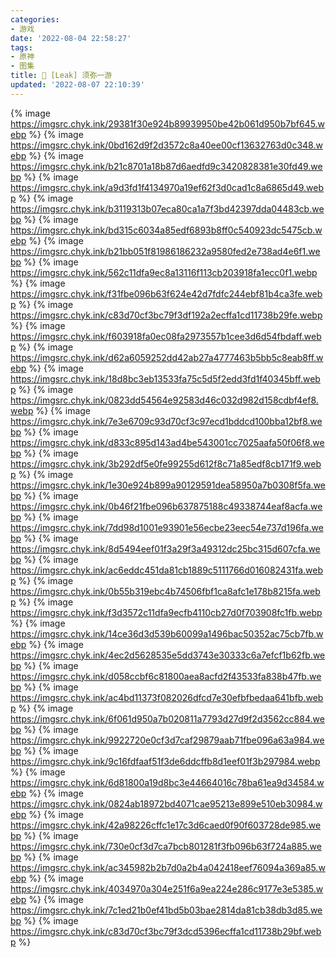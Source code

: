 ```yaml
---
categories:
- 游戏
date: '2022-08-04 22:58:27'
tags:
- 原神
- 图集
title: 🌿 [Leak] 须弥一游
updated: '2022-08-07 22:10:39'
---
```

{% image https://imgsrc.chyk.ink/29381f30e924b89939950be42b061d950b7bf645.webp %}
{% image https://imgsrc.chyk.ink/0bd162d9f2d3572c8a40ee00cf13632763d0c348.webp %}
{% image https://imgsrc.chyk.ink/b21c8701a18b87d6aedfd9c3420828381e30fd49.webp %}
{% image https://imgsrc.chyk.ink/a9d3fd1f4134970a19ef62f3d0cad1c8a6865d49.webp %}
{% image https://imgsrc.chyk.ink/b3119313b07eca80ca1a7f3bd42397dda04483cb.webp %}
{% image https://imgsrc.chyk.ink/bd315c6034a85edf6893b8ff0c540923dc5475cb.webp %}
{% image https://imgsrc.chyk.ink/b21bb051f81986186232a9580fed2e738ad4e6f1.webp %}
{% image https://imgsrc.chyk.ink/562c11dfa9ec8a13116f113cb203918fa1ecc0f1.webp %}
{% image https://imgsrc.chyk.ink/f31fbe096b63f624e42d7fdfc244ebf81b4ca3fe.webp %}
{% image https://imgsrc.chyk.ink/c83d70cf3bc79f3df192a2ecffa1cd11738b29fe.webp %}
{% image https://imgsrc.chyk.ink/f603918fa0ec08fa2973557b1cee3d6d54fbdaff.webp %}
{% image https://imgsrc.chyk.ink/d62a6059252dd42ab27a4777463b5bb5c8eab8ff.webp %}
{% image https://imgsrc.chyk.ink/18d8bc3eb13533fa75c5d5f2edd3fd1f40345bff.webp %}
{% image https://imgsrc.chyk.ink/0823dd54564e92583d46c032d982d158cdbf4ef8.webp %}
{% image https://imgsrc.chyk.ink/7e3e6709c93d70cf3c97ecd1bddcd100bba12bf8.webp %}
{% image https://imgsrc.chyk.ink/d833c895d143ad4be543001cc7025aafa50f06f8.webp %}
{% image https://imgsrc.chyk.ink/3b292df5e0fe99255d612f8c71a85edf8cb171f9.webp %}
{% image https://imgsrc.chyk.ink/1e30e924b899a90129591dea58950a7b0308f5fa.webp %}
{% image https://imgsrc.chyk.ink/0b46f21fbe096b637875188c49338744eaf8acfa.webp %}
{% image https://imgsrc.chyk.ink/7dd98d1001e93901e56ecbe23eec54e737d196fa.webp %}
{% image https://imgsrc.chyk.ink/8d5494eef01f3a29f3a49312dc25bc315d607cfa.webp %}
{% image https://imgsrc.chyk.ink/ac6eddc451da81cb1889c5111766d016082431fa.webp %}
{% image https://imgsrc.chyk.ink/0b55b319ebc4b74506fbf1ca8afc1e178b8215fa.webp %}
{% image https://imgsrc.chyk.ink/f3d3572c11dfa9ecfb4110cb27d0f703908fc1fb.webp %}
{% image https://imgsrc.chyk.ink/14ce36d3d539b60099a1496bac50352ac75cb7fb.webp %}
{% image https://imgsrc.chyk.ink/4ec2d5628535e5dd3743e30333c6a7efcf1b62fb.webp %}
{% image https://imgsrc.chyk.ink/d058ccbf6c81800aea8acfd2f43533fa838b47fb.webp %}
{% image https://imgsrc.chyk.ink/ac4bd11373f082026dfcd7e30efbfbedaa641bfb.webp %}
{% image https://imgsrc.chyk.ink/6f061d950a7b020811a7793d27d9f2d3562cc884.webp %}
{% image https://imgsrc.chyk.ink/9922720e0cf3d7caf29879aab71fbe096a63a984.webp %}
{% image https://imgsrc.chyk.ink/9c16fdfaaf51f3de6ddcffb8d1eef01f3b297984.webp %}
{% image https://imgsrc.chyk.ink/6d81800a19d8bc3e44664016c78ba61ea9d34584.webp %}
{% image https://imgsrc.chyk.ink/0824ab18972bd4071cae95213e899e510eb30984.webp %}
{% image https://imgsrc.chyk.ink/42a98226cffc1e17c3d6caed0f90f603728de985.webp %}
{% image https://imgsrc.chyk.ink/730e0cf3d7ca7bcb801281f3fb096b63f724a885.webp %}
{% image https://imgsrc.chyk.ink/ac345982b2b7d0a2b4a042418eef76094a369a85.webp %}
{% image https://imgsrc.chyk.ink/4034970a304e251f6a9ea224e286c9177e3e5385.webp %}
{% image https://imgsrc.chyk.ink/7c1ed21b0ef41bd5b03bae2814da81cb38db3d85.webp %}
{% image https://imgsrc.chyk.ink/c83d70cf3bc79f3dcd5396ecffa1cd11738b29bf.webp %}
